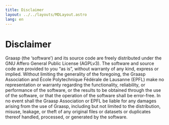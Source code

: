```yaml
---
title: Disclaimer
layout: ../../layouts/MDLayout.astro
lang: en
---
```


# Disclaimer

Graasp (the ‘software’) and its source code are freely distributed under the GNU Affero General Public License (AGPLv3). The software and source code are provided to you “as is”, without warranty of any kind, express or implied. Without limiting the generality of the foregoing, the Graasp Association and École Polytechnique Fédérale de Lausanne (EPFL) make no representation or warranty regarding the functionality, reliability, or performance of the software, or the results to be obtained through the use of the software, or that the operation of the software shall be error-free. In no event shall the Graasp Association or EPFL be liable for any damages arising from the use of Graasp, including but not limited to the distribution, misuse, leakage, or theft of any original files or datasets or duplicates thereof handled, processed, or generated by the software.
